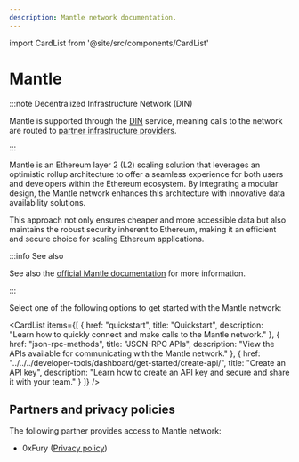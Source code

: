 ```yaml
---
description: Mantle network documentation.
---
```


import CardList from '@site/src/components/CardList'

# Mantle

:::note Decentralized Infrastructure Network (DIN)

Mantle is supported through the [DIN](https://www.infura.io/solutions/decentralized-infrastructure-service) service,
meaning calls to the network are routed to [partner infrastructure providers](#partners-and-privacy-policies).

:::

Mantle is an Ethereum layer 2 (L2) scaling solution that leverages an optimistic rollup architecture
to offer a seamless experience for both users and developers within the Ethereum ecosystem.
By integrating a modular design, the Mantle network enhances this architecture with innovative data
availability solutions.

This approach not only ensures cheaper and more accessible data but also maintains the robust security
inherent to Ethereum, making it an efficient and secure choice for scaling Ethereum applications.

:::info See also

See also the [official Mantle documentation](https://docs-v2.mantle.xyz/) for more information.

:::

Select one of the following options to get started with the Mantle network:

<CardList
items={[
{
href: "quickstart",
title: "Quickstart",
description: "Learn how to quickly connect and make calls to the Mantle network."
},
{
href: "json-rpc-methods",
title: "JSON-RPC APIs",
description: "View the APIs available for communicating with the Mantle network."
},
{
href: "../../../developer-tools/dashboard/get-started/create-api/",
title: "Create an API key",
description: "Learn how to create an API key and secure and share it with your team."
}
]}
/>

## Partners and privacy policies

The following partner provides access to Mantle network:

- 0xFury ([Privacy policy](https://0xfury.com/privacy.php))
